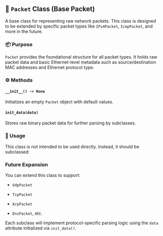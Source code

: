 ## 🧱 `Packet` Class (Base Packet)

A base class for representing raw network packets. This class is designed to be extended by specific packet types like `IPv4Packet`, `IcmpPacket`, and more in the future.

### 📦 Purpose

`Packet` provides the foundational structure for all packet types. It holds raw packet data and basic Ethernet-level metadata such as source/destination MAC addresses and Ethernet protocol type.

### ⚙️ Methods

#### `__init__() -> None`

Initializes an empty `Packet` object with default values.

#### `init_data(data)`

Stores raw binary packet data for further parsing by subclasses.


### 🔗 Usage

This class is not intended to be used directly. Instead, it should be subclassed:


### Future Expansion

You can extend this class to support:

- `UdpPacket`
    
- `TcpPacket`
    
- `ArpPacket`
    
- `DnsPacket`, etc.
    

Each subclass will implement protocol-specific parsing logic using the `data` attribute initialized via `init_data()`.